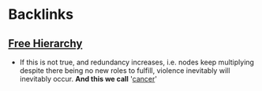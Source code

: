 
# Backlinks
## [Free Hierarchy](<Free Hierarchy.md>)
- If this is not true, and redundancy increases, i.e. nodes keep multiplying despite there being no new roles to fulfill, violence inevitably will inevitably occur. **And this we call** '[cancer](<cancer.md>)'

